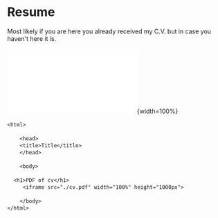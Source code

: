 # Resume

Most likely if you are here you already received my C.V. but in case you haven't here it is. 

![The resume](./cv.pdf){width=100%}



```{=html}
<html>

    <head>
    <title>Title</title>
    </head>

    <body>

  <h1>PDF of cv</h1>
     <iframe src="./cv.pdf" width="100%" height="1000px">

    </body>
</html>
```
